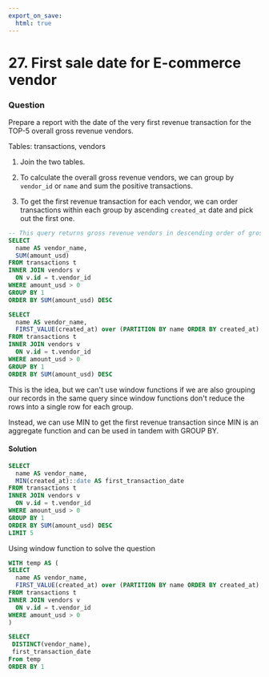 ```yaml
---
export_on_save:
  html: true
---
```


# 27. First sale date for E-commerce vendor 

### Question

Prepare a report with the date of the very first revenue transaction for the TOP-5 overall gross revenue vendors.

Tables: transactions, vendors

1. Join the two tables. 

2. To calculate the overall gross revenue vendors, we can group by `vendor_id` or `name` and sum the positive transactions.

3. To get the first revenue transaction for each vendor, we can order transactions within each group by ascending `created_at` date and pick out the first one.

```sql
-- This query returns gross revenue vendors in descending order of gross revenue
SELECT 
  name AS vendor_name,
  SUM(amount_usd) 
FROM transactions t
INNER JOIN vendors v  
  ON v.id = t.vendor_id
WHERE amount_usd > 0
GROUP BY 1
ORDER BY SUM(amount_usd) DESC
```


```sql
SELECT 
  name AS vendor_name,
  FIRST_VALUE(created_at) over (PARTITION BY name ORDER BY created_at)  
FROM transactions t
INNER JOIN vendors v  
  ON v.id = t.vendor_id
WHERE amount_usd > 0
GROUP BY 1
ORDER BY SUM(amount_usd) DESC
```

This is the idea, but we can't use window functions if we are also grouping our records in the same query since window functions don't reduce the rows into a single row for each group.

Instead, we can use MIN to get the first revenue transaction since MIN is an aggregate function and can be used in tandem with GROUP BY.

#### Solution

```sql
SELECT 
  name AS vendor_name,
  MIN(created_at)::date AS first_transaction_date
FROM transactions t
INNER JOIN vendors v  
  ON v.id = t.vendor_id
WHERE amount_usd > 0
GROUP BY 1
ORDER BY SUM(amount_usd) DESC
LIMIT 5
```



Using window function to solve the question

```sql
WITH temp AS (
SELECT 
  name AS vendor_name,
  FIRST_VALUE(created_at) over (PARTITION BY name ORDER BY created_at) AS first_transaction_date
FROM transactions t
INNER JOIN vendors v  
  ON v.id = t.vendor_id
WHERE amount_usd > 0
)

SELECT 
 DISTINCT(vendor_name),
 first_transaction_date
From temp
ORDER BY 1
